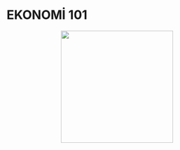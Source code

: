 # EKONOMİ 101

<div id="container" width="100%" style="text-align: center;">
    <img src="https://cdn1.dokuzsoft.com/u/pelikankitabevi/img/c/0/0/0000990-ekonomi-101-jpeg-1561733319.jpg" width="256px"/>
</div>